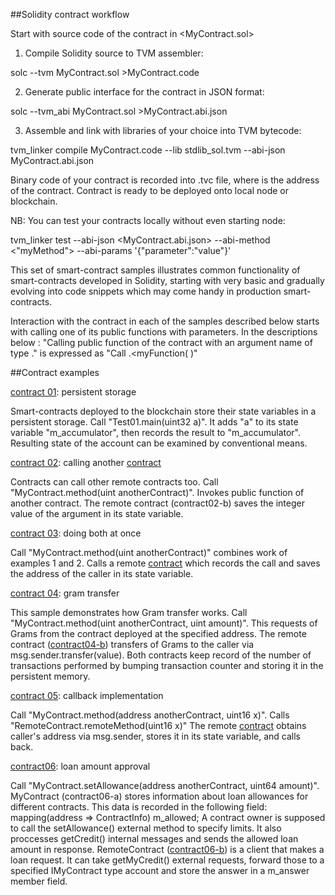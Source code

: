 ﻿##Solidity contract workflow

Start with source code of the contract in <MyContract.sol>

1) Compile Solidity source to TVM assembler: 

solc --tvm MyContract.sol >MyContract.code

2) Generate public interface for the contract in JSON format: 

solc --tvm_abi MyContract.sol >MyContract.abi.json

3) Assemble and link with libraries of your choice into TVM bytecode: 

tvm_linker compile MyContract.code --lib <path to>stdlib_sol.tvm --abi-json MyContract.abi.json

Binary code of your contract is recorded into <MyContractAddress>.tvc file, where 
<MyContractAddress> is the address of the contract.
Contract is ready to be deployed onto local node or blockchain.

NB: You can test your contracts locally without even starting node:

tvm_linker test <MyContractAddress> --abi-json <MyContract.abi.json> --abi-method <"myMethod"> --abi-params '{"parameter":"value"}' 

This set of smart-contract samples illustrates common functionality of smart-contracts developed in Solidity,
starting with very basic and gradually evolving into code snippets which may come handy in production smart-contracts.

Interaction with the contract in each of the samples described below starts with calling one of its public functions
with parameters. 
In the descriptions below :
"Calling public function <myFunction> of the contract <MyContract> with an argument name <parameter> of type <type>."
is expressed as "Call <MyContract>.<myFunction(<type> <parameter>)"

##Contract examples
           
[contract 01](https://github.com/tonlabs/samples/blob/master/solidity/contract01.sol): persistent storage

Smart-contracts deployed to the blockchain store their state variables in a persistent storage.
Сall "Test01.main(uint32 a)". It adds "a" to its state variable "m_accumulator", then records the result to "m_accumulator".
Resulting state of the account can be examined by conventional means.

[contract 02](https://github.com/tonlabs/samples/blob/master/solidity/contract02-a.sol): calling another [contract](https://github.com/tonlabs/samples/blob/master/solidity/contract02-b.sol)

Contracts can call other remote contracts too. 	Call "MyContract.method(uint anotherContract)". Invokes public function of another contract. 
The remote contract (contract02-b) saves the integer value of the argument in its state variable.

[contract 03](https://github.com/tonlabs/samples/blob/master/solidity/contract03-a.sol): doing both at once

Call "MyContract.method(uint anotherContract)" combines work of examples 1 and 2. 
Calls a remote [contract](https://github.com/tonlabs/samples/blob/master/solidity/contract03-b.sol) which records the call and saves the address of the caller in its state variable.

[contract 04](https://github.com/tonlabs/samples/blob/master/solidity/contract04-a.sol): gram transfer

This sample demonstrates how Gram transfer works. Call "MyContract.method(uint anotherContract, uint amount)". 
This requests <amount> of Grams from the contract deployed at the specified address. 
The remote contract ([contract04-b](https://github.com/tonlabs/samples/blob/master/solidity/contract04-b.sol)) transfers <amount> of Grams to the caller via msg.sender.transfer(value).
Both contracts keep record of the number of transactions performed by bumping transaction counter and storing it in the persistent memory.

[contract 05](https://github.com/tonlabs/samples/blob/master/solidity/contract05-a.sol): callback implementation

Call "MyContract.method(address anotherContract, uint16 x)". Calls "RemoteContract.remoteMethod(uint16 x)"
The remote [contract](https://github.com/tonlabs/samples/blob/master/solidity/contract05-b.sol) obtains caller's address via msg.sender, stores it in its state variable, and calls back.

[contract06](https://github.com/tonlabs/samples/blob/master/solidity/contract06-a.sol): loan amount approval

Call "MyContract.setAllowance(address anotherContract, uint64 amount)".
MyContract (contract06-a) stores information about loan allowances for different contracts. This data is recorded in the following field:
mapping(address => ContractInfo) m_allowed;
A contract owner is supposed to call the setAllowance() external method to specify limits. It also proccesses getCredit() internal messages and sends the allowed loan amount in response.
RemoteContract ([contract06-b](https://github.com/tonlabs/samples/blob/master/solidity/contract06-b.sol)) is a client that makes a loan request. It can take getMyCredit() external requests, forward those to a specified IMyContract type account and store the answer in a m_answer member field.
